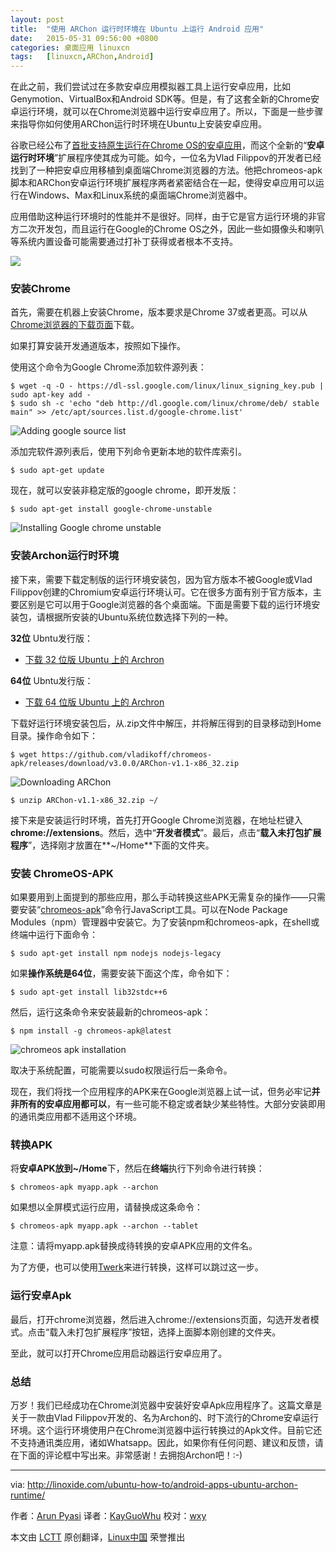 ```yaml
---
layout: post
title:	"使用 ARChon 运行时环境在 Ubuntu 上运行 Android 应用"
date:	2015-05-31 09:56:00 +0800 
categories:	桌面应用 linuxcn 
tags:	[linuxcn,ARChon,Android]
---
```



在此之前，我们尝试过在多款安卓应用模拟器工具上运行安卓应用，比如Genymotion、VirtualBox和Android SDK等。但是，有了这套全新的Chrome安卓运行环境，就可以在Chrome浏览器中运行安卓应用了。所以，下面是一些步骤来指导你如何使用ARChon运行时环境在Ubuntu上安装安卓应用。


谷歌已经公布了[首批支持原生运行在Chrome OS的安卓应用](http://chrome.blogspot.com/2014/09/first-set-of-android-apps-coming-to.html)，而这个全新的“**安卓运行时环境**”扩展程序使其成为可能。如今，一位名为Vlad Filippov的开发者已经找到了一种把安卓应用移植到桌面端Chrome浏览器的方法。他把chromeos-apk脚本和ARChon安卓运行环境扩展程序两者紧密结合在一起，使得安卓应用可以运行在Windows、Max和Linux系统的桌面端Chrome浏览器中。


应用借助这种运行环境时的性能并不是很好。同样，由于它是官方运行环境的非官方二次开发包，而且运行在Google的Chrome OS之外，因此一些如摄像头和喇叭等系统内置设备可能需要通过打补丁获得或者根本不支持。


![](/Asserts/Images/album/201505/31/195732i6odbdxb17gjajdd.jpg)


### 安装Chrome


首先，需要在机器上安装Chrome，版本要求是Chrome 37或者更高。可以从[Chrome浏览器的下载页面](https://www.google.com/chrome/browser)下载。


如果打算安装开发通道版本，按照如下操作。


使用这个命令为Google Chrome添加软件源列表：



```
$ wget -q -O - https://dl-ssl.google.com/linux/linux_signing_key.pub | sudo apt-key add -
$ sudo sh -c 'echo "deb http://dl.google.com/linux/chrome/deb/ stable main" >> /etc/apt/sources.list.d/google-chrome.list'

```

![Adding google source list](/Asserts/Images/album/201505/31/000501zdca4ss9scjc9yjj.png)


添加完软件源列表后，使用下列命令更新本地的软件库索引。



```
$ sudo apt-get update

```

现在，就可以安装非稳定版的google chrome，即开发版：



```
$ sudo apt-get install google-chrome-unstable

```

![Installing Google chrome unstable](/Asserts/Images/album/201505/31/000502zoyyvu0rzqiqvyq5.png)


### 安装Archon运行时环境


接下来，需要下载定制版的运行环境安装包，因为官方版本不被Google或Vlad Filippov创建的Chromium安卓运行环境认可。它在很多方面有别于官方版本，主要区别是它可以用于Google浏览器的各个桌面端。下面是需要下载的运行环境安装包，请根据所安装的Ubuntu系统位数选择下列的一种。


**32位** Ubntu发行版：


* [下载 32 位版 Ubuntu 上的 Archron](https://github.com/vladikoff/chromeos-apk/releases/download/v3.0.0/ARChon-v1.1-x86_32.zip)


**64位** Ubntu发行版：


* [下载 64 位版 Ubuntu 上的 Archron](https://github.com/vladikoff/chromeos-apk/releases/download/v3.0.0/ARChon-v1.1-x86_64.zip)


下载好运行环境安装包后，从.zip文件中解压，并将解压得到的目录移动到Home目录。操作命令如下：



```
$ wget https://github.com/vladikoff/chromeos-apk/releases/download/v3.0.0/ARChon-v1.1-x86_32.zip

```

![Downloading ARChon](/Asserts/Images/album/201505/31/000503viw1i9pu3d3udwdi.png)



```
$ unzip ARChon-v1.1-x86_32.zip ~/

```

接下来是安装运行时环境，首先打开Google Chrome浏览器，在地址栏键入**chrome://extensions**。然后，选中“**开发者模式**”。最后，点击“**载入未打包扩展程序**”，选择刚才放置在**~/Home**下面的文件夹。


### 安装 ChromeOS-APK


如果要用到上面提到的那些应用，那么手动转换这些APK无需复杂的操作——只需要安装“[chromeos-apk](https://github.com/vladikoff/chromeos-apk/blob/master/README.md)”命令行JavaScript工具。可以在Node Package Modules（npm）管理器中安装它。为了安装npm和chromeos-apk，在shell或终端中运行下面命令：



```
$ sudo apt-get install npm nodejs nodejs-legacy

```

如果**操作系统是64位**，需要安装下面这个库，命令如下：



```
$ sudo apt-get install lib32stdc++6

```

然后，运行这条命令来安装最新的chromeos-apk：



```
$ npm install -g chromeos-apk@latest

```

![chromeos apk installation](/Asserts/Images/album/201505/31/000503yzjjl33slgw3mns2.png)


取决于系统配置，可能需要以sudo权限运行后一条命令。


现在，我们将找一个应用程序的APK来在Google浏览器上试一试，但务必牢记**并非所有的安卓应用都可以**，有一些可能不稳定或者缺少某些特性。大部分安装即用的通讯类应用都不适用这个环境。


### 转换APK


将**安卓APK放到~/Home**下，然后在**终端**执行下列命令进行转换：



```
$ chromeos-apk myapp.apk --archon

```

如果想以全屏模式运行应用，请替换成这条命令：



```
$ chromeos-apk myapp.apk --archon --tablet

```

注意：请将myapp.apk替换成待转换的安卓APK应用的文件名。


为了方便，也可以使用[Twerk](https://chrome.google.com/webstore/detail/twerk/jhdnjmjhmfihbfjdgmnappnoaehnhiaf)来进行转换，这样可以跳过这一步。


### 运行安卓Apk


最后，打开chrome浏览器，然后进入chrome://extensions页面，勾选开发者模式。点击“载入未打包扩展程序”按钮，选择上面脚本刚创建的文件夹。


至此，就可以打开Chrome应用启动器运行安卓应用了。


### 总结


万岁！我们已经成功在Chrome浏览器中安装好安卓Apk应用程序了。这篇文章是关于一款由Vlad Filippov开发的、名为Archon的、时下流行的Chrome安卓运行环境。这个运行环境使用户在Chrome浏览器中运行转换过的Apk文件。目前它还不支持通讯类应用，诸如Whatsapp。因此，如果你有任何问题、建议和反馈，请在下面的评论框中写出来。非常感谢！去拥抱Archon吧！:-)




---


via: <http://linoxide.com/ubuntu-how-to/android-apps-ubuntu-archon-runtime/>


作者：[Arun Pyasi](http://linoxide.com/author/arunp/) 译者：[KayGuoWhu](https://github.com/KayGuoWhu) 校对：[wxy](https://github.com/wxy)


本文由 [LCTT](https://github.com/LCTT/TranslateProject) 原创翻译，[Linux中国](http://linux.cn/) 荣誉推出
